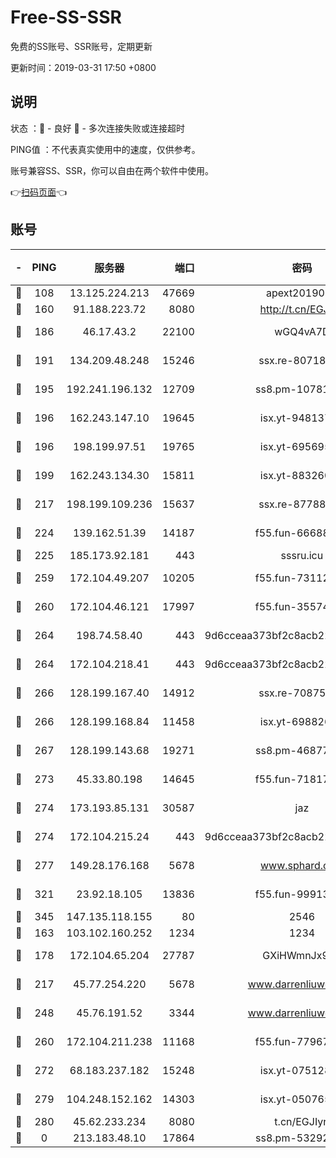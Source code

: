 # Free-SS-SSR

免费的SS账号、SSR账号，定期更新

更新时间：2019-03-31 17:50 +0800

## 说明

状态     ：🙂 - 良好 🙁 - 多次连接失败或连接超时

PING值   ：不代表真实使用中的速度，仅供参考。

账号兼容SS、SSR，你可以自由在两个软件中使用。

👉[扫码页面](https://liesauer.github.io/Free-SS-SSR/)👈

## 账号

|-|PING|服务器|端口|密码|加密方式|区域|
|:----:|:----:|:-----:|-----:|:----:|:----:|:----:|
|🙂|108|13.125.224.213|47669|apext2019001|chacha20|KR|
|🙂|160|91.188.223.72|8080|http://t.cn/EGJIyrl|rc4-md5|RU|
|🙂|186|46.17.43.2|22100|wGQ4vA7D|aes-256-gcm|RU|
|🙂|191|134.209.48.248|15246|ssx.re-80718024|aes-256-cfb|US|
|🙂|195|192.241.196.132|12709|ss8.pm-10781424|aes-256-cfb|US|
|🙂|196|162.243.147.10|19645|isx.yt-94813744|aes-256-cfb|US|
|🙂|196|198.199.97.51|19765|isx.yt-69569587|aes-256-cfb|US|
|🙂|199|162.243.134.30|15811|isx.yt-88326098|aes-256-cfb|US|
|🙂|217|198.199.109.236|15637|ssx.re-87788368|aes-256-cfb|US|
|🙂|224|139.162.51.39|14187|f55.fun-66688027|aes-256-cfb|SG|
|🙂|225|185.173.92.181|443|sssru.icu|rc4-md5|RU|
|🙂|259|172.104.49.207|10205|f55.fun-73112677|aes-256-cfb|SG|
|🙂|260|172.104.46.121|17997|f55.fun-35574744|aes-256-cfb|SG|
|🙂|264|198.74.58.40|443|9d6cceaa373bf2c8acb22e60b6a58be6|aes-256-cfb|US|
|🙂|264|172.104.218.41|443|9d6cceaa373bf2c8acb22e60b6a58be6|aes-256-cfb|US|
|🙂|266|128.199.167.40|14912|ssx.re-70875731|aes-256-cfb|SG|
|🙂|266|128.199.168.84|11458|isx.yt-69882688|aes-256-cfb|SG|
|🙂|267|128.199.143.68|19271|ss8.pm-46877395|aes-256-cfb|SG|
|🙂|273|45.33.80.198|14645|f55.fun-71817463|aes-256-cfb|US|
|🙂|274|173.193.85.131|30587|jaz|aes-256-cfb|US|
|🙂|274|172.104.215.24|443|9d6cceaa373bf2c8acb22e60b6a58be6|aes-256-cfb|US|
|🙂|277|149.28.176.168|5678|www.sphard.com|aes-256-cfb|AU|
|🙂|321|23.92.18.105|13836|f55.fun-99913847|aes-256-cfb|US|
|🙂|345|147.135.118.155|80|2546|chacha20|US|
|🙂|163|103.102.160.252|1234|1234|rc4-md5|JP|
|🙂|178|172.104.65.204|27787|GXiHWmnJx94S|aes-256-cfb|JP|
|🙂|217|45.77.254.220|5678|www.darrenliuwei.com|aes-256-cfb|SG|
|🙂|248|45.76.191.52|3344|www.darrenliuwei.com|aes-256-cfb|JP|
|🙂|260|172.104.211.238|11168|f55.fun-77967881|aes-256-cfb|US|
|🙂|272|68.183.237.182|15248|isx.yt-07512892|aes-256-cfb|SG|
|🙂|279|104.248.152.162|14303|isx.yt-05076511|aes-256-cfb|SG|
|🙁|280|45.62.233.234|8080|t.cn/EGJIyrl|rc4-md5|CA|
|🙁|0|213.183.48.10|17864|ss8.pm-53292562|rc4-md5|RU|
